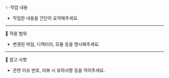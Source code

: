 ✨ 작업 내용
- 작업한 내용을 간단히 요약해주세요.

---

📝 적용 범위
- 변경된 파일, 디렉터리, 모듈 등을 명시해주세요.

---

📌 참고 사항
- 관련 이슈 번호, 리뷰 시 유의사항 등을 적어주세요.